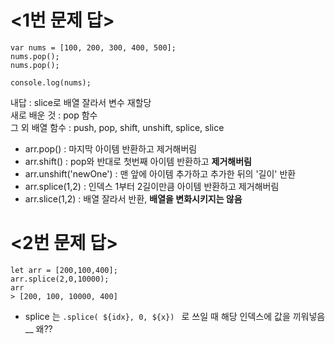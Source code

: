 # <1번 문제 답>
```
var nums = [100, 200, 300, 400, 500];
nums.pop();
nums.pop();

console.log(nums);
```
내답 : slice로 배열 잘라서 변수 재할당<br>
새로 배운 것 : pop 함수<br>
그 외 배열 함수 : push, pop, shift, unshift, splice, slice<br>
* arr.pop() : 마지막 아이템 반환하고 제거해버림
* arr.shift() : pop와 반대로 첫번째 아이템 반환하고 **제거해버림**
* arr.unshift('newOne') : 맨 앞에 아이템 추가하고 추가한 뒤의 '길이' 반환
* arr.splice(1,2) : 인덱스 1부터 2길이만큼 아이템 반환하고 제거해버림
* arr.slice(1,2) : 배열 잘라서 반환, **배열을 변화시키지는 않음**


# <2번 문제 답>
```
let arr = [200,100,400];
arr.splice(2,0,10000);
arr
> [200, 100, 10000, 400]
```
* splice 는 `.splice( ${idx}, 0, ${x}) ` 로 쓰일 때 해당 인덱스에 값을 끼워넣음 __ 왜??
